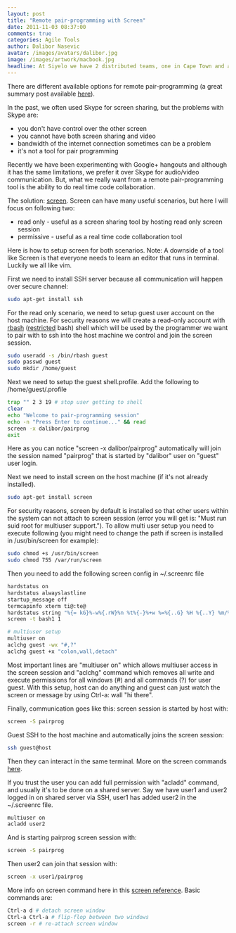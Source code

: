 ```yaml
---
layout: post
title: "Remote pair-programming with Screen"
date: 2011-11-03 08:37:00
comments: true
categories: Agile Tools
author: Dalibor Nasevic
avatar: /images/avatars/dalibor.jpg
image: /images/artwork/macbook.jpg
headline: At Siyelo we have 2 distributed teams, one in Cape Town and another one in Skopje. Naturally, we had to figure out how to do remote pair programming between the two offices.
---
```

 There are different available options for remote pair-programming (a great summary post available [here](http://evan.tiggerpalace.com/articles/2011/10/17/some-people-call-me-the-remote-pairing-guy-/)).

In the past, we often used Skype for screen sharing, but the problems with Skype are:

* you don't have control over the other screen
* you cannot have both screen sharing and video
* bandwidth of the internet connection sometimes can be a problem
* it's not a tool for pair programming

Recently we have been experimenting with Google+ hangouts and although it has the same limitations, we prefer it over Skype for audio/video communication. But, what we really want from a remote pair-programming tool is the ability to do real time code collaboration.

The solution: [screen](http://www.gnu.org/s/screen/). Screen can have many useful scenarios, but here I will focus on following two:

* read only - useful as a screen sharing tool by hosting read only screen session
* permissive - useful as a real time code collaboration tool

Here is how to setup screen for both scenarios. Note: A downside of a tool like Screen is that everyone needs to learn an editor that runs in terminal. Luckily we all like vim.

First we need to install SSH server because all communication will happen over secure channel:

``` bash
sudo apt-get install ssh
```

For the read only scenario, we need to setup guest user account on the host machine. For security reasons we will create a read-only account with [rbash](http://man.he.net/man1/rbash) ([restricted](http://www.cyberciti.biz/faq/restrict-linux-users-to-their-home-directories-only/) bash) shell which will be used by the programmer we want to pair with to ssh into the host  machine we control and join the screen session.

``` bash
sudo useradd -s /bin/rbash guest
sudo passwd guest
sudo mkdir /home/guest
```

Next we need to setup the guest shell.profile. Add the following to /home/guest/.profile

``` bash
trap "" 2 3 19 # stop user getting to shell
clear
echo "Welcome to pair-programming session"
echo -n "Press Enter to continue..." && read
screen -x dalibor/pairprog
exit
```

Here as you can notice "screen -x dalibor/pairprog" automatically will join the session named "pairprog" that is started by "dalibor" user on "guest" user login.

Next we need to install screen on the host machine (if it's not already installed).

``` bash
sudo apt-get install screen
```

For security reasons, screen by default is installed so that other users within the system can not attach to screen session (error you will get is: "Must run suid root for multiuser support."). To allow multi user setup you need to execute following (you might need to change the path if screen is installed in /usr/bin/screen for example):

``` bash
sudo chmod +s /usr/bin/screen
sudo chmod 755 /var/run/screen
```

Then you need to add the following screen config in ~/.screenrc file

``` bash
hardstatus on
hardstatus alwayslastline
startup_message off
termcapinfo xterm ti@:te@
hardstatus string "%{= kG}%-w%{.rW}%n %t%{-}%+w %=%{..G} %H %{..Y} %m/%d %C%a "
screen -t bash1 1

# multiuser setup
multiuser on
aclchg guest -wx "#,?"
aclchg guest +x "colon,wall,detach"
```

Most important lines are "multiuser on" which allows multiuser access in the screen session and "aclchg" command which removes all write and execute permissions for all windows (#) and all commands (?) for user guest. With this setup, host can do anything and guest can just watch the screen or message by using Ctrl-a: wall "hi there".

Finally, communication goes like this: screen session is started by host with:

``` bash
screen -S pairprog
```

Guest SSH to the host machine and automatically joins the screen session:

``` bash
ssh guest@host
```

Then they can interact in the same terminal. More on the screen commands [here](http://aperiodic.net/screen/multiuser).

If you trust the user you can add full permission with "acladd"  command, and usually it's to be done on a shared server. Say we have user1 and  user2 logged in on shared server via SSH, user1 has added user2 in  the ~/.screenrc file.

``` bash
multiuser on
acladd user2
```

And is starting pairprog screen session with:

``` bash
screen -S pairprog
```

Then user2 can join that session with:

``` bash
screen -x user1/pairprog
```

More info on screen command here in this [screen reference](http://aperiodic.net/screen/quick_reference). Basic commands are:

``` bash
Ctrl-a d # detach screen window
Ctrl-a Ctrl-a # flip-flop between two windows
screen -r # re-attach screen window
```
